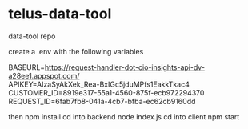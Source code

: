 # telus-data-tool
data-tool repo


create a .env with the following variables

BASEURL=https://request-handler-dot-cio-insights-api-dv-a28ee1.appspot.com/ <br />
APIKEY=AIzaSyAkXek_Rea-BxIGc5jduMPfs1EakkTkac4
CUSTOMER_ID=8919e317-55a1-4560-875f-ecb972294370
REQUEST_ID=6fab7fb8-041a-4cb7-bfba-ec62cb9160dd

then npm install
cd into backend node index.js
cd into client npm start
